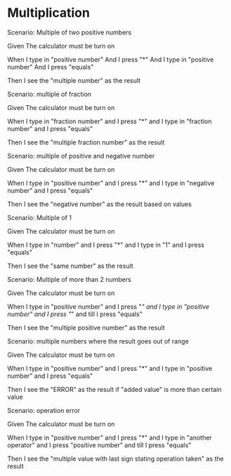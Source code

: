 # Multiplication

Scenario: Multiple of two positive numbers
  
  Given The calculator must be turn on

  When I type in "positive number"
       And I press "*"
       And I type in "positive number"
       And I press "equals"
  
  Then I see the "multiple number" as the result

Scenario: multiple of fraction
  
  Given The calculator must be turn on
  
  When I type in "fraction number"
  and I press "*"
  and I type in "fraction number"
  and I press "equals"
  
  Then I see the "multiple fraction number" as the result
  
Scenario: multiple of positive and negative number
  
  Given The calculator must be turn on
  
  When I type in "positive number"
  and I press "*"
  and I type in "negative number"
  and I press "equals"
  
  Then I see the "negative number" as
  the result based on values
  
Scenario: Multiple of 1 
  
  Given The calculator must be turn on
  
  When I type in "number"
  and I press "*"
  and I type in "1"
  and I press "equals"
  
  Then I see the "same number" as the result

Scenario: Multiple of more than 2 numbers
  
  Given The calculator must be turn on
  
  When I type in "positive number"
  and I press "*"
  and I type in "positive number"
  and I press "*"
  and till I press "equals"
  
  Then I see the "multiple positive number" as the result

Scenario: multiple numbers where the result goes out of range
  
  Given The calculator must be turn on
  
  When I type in "positive number"
  and I press "*"
  and I type in "positive number"
  and I press "equals"
  
  Then I see the "ERROR" as the result if "added value" is
  more than certain value
  
Scenario: operation error
  
  Given The calculator must be turn on
  
  When I type in "positive number"
  and I press "*"
  and I type in "another operator"
  and I press "positive number"
  and till I press "equals"
  
  Then I see the "multiple value with last sign
  stating operation taken" as the result
